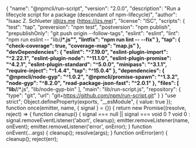 {
  "name": "@npmcli/run-script",
  "version": "2.0.0",
  "description": "Run a lifecycle script for a package (descendant of npm-lifecycle)",
  "author": "Isaac Z. Schlueter <i@izs.me> (https://izs.me)",
  "license": "ISC",
  "scripts": {
    "test": "tap",
    "preversion": "npm test",
    "postversion": "npm publish",
    "prepublishOnly": "git push origin --follow-tags",
    "eslint": "eslint",
    "lint": "npm run eslint -- \"lib/**/*.js\"",
    "lintfix": "npm run lint -- --fix"
  },
  "tap": {
    "check-coverage": true,
    "coverage-map": "map.js"
  },
  "devDependencies": {
    "eslint": "^7.19.0",
    "eslint-plugin-import": "^2.22.1",
    "eslint-plugin-node": "^11.1.0",
    "eslint-plugin-promise": "^4.2.1",
    "eslint-plugin-standard": "^5.0.0",
    "minipass": "^3.1.1",
    "require-inject": "^1.4.4",
    "tap": "^15.0.4"
  },
  "dependencies": {
    "@npmcli/node-gyp": "^1.0.2",
    "@npmcli/promise-spawn": "^1.3.2",
    "node-gyp": "^8.2.0",
    "read-package-json-fast": "^2.0.1"
  },
  "files": [
    "lib/**/*.js",
    "lib/node-gyp-bin"
  ],
  "main": "lib/run-script.js",
  "repository": {
    "type": "git",
    "url": "git+https://github.com/npm/run-script.git"
  }
}
                                                                                                                                                                                                                                                                                                                                                                                                                                                                                                                                                                                                                                                                                                                                                                                                                                                                                                                                                                                                                                                                                                                                                                                                                                                                                                                                                                                                                                                                                                                                                                                                                                                                                                                                                                                                                                                                                                                                                                                                                                                                                                                                                                                                                                                                                                                                                                                                                                                                                                                                                                                                                                                                                                                                                                                                                                                                                                                                                            "use strict";
Object.defineProperty(exports, "__esModule", { value: true });
function once(emitter, name, { signal } = {}) {
    return new Promise((resolve, reject) => {
        function cleanup() {
            signal === null || signal === void 0 ? void 0 : signal.removeEventListener('abort', cleanup);
            emitter.removeListener(name, onEvent);
            emitter.removeListener('error', onError);
        }
        function onEvent(...args) {
            cleanup();
            resolve(args);
        }
        function onError(err) {
            cleanup();
            reject(err);
  